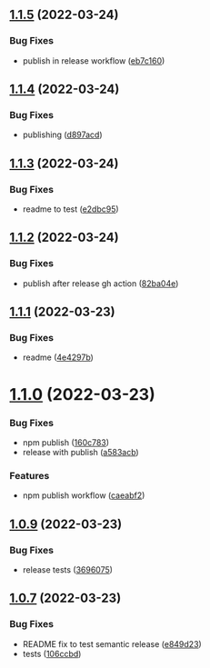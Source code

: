 ## [1.1.5](https://github.com/dataesr/react-dsfr/compare/v1.1.4...v1.1.5) (2022-03-24)


### Bug Fixes

* publish in release workflow ([eb7c160](https://github.com/dataesr/react-dsfr/commit/eb7c160f15ed9008bfa47fb36fb58e71c1ed9bec))

## [1.1.4](https://github.com/dataesr/react-dsfr/compare/v1.1.3...v1.1.4) (2022-03-24)


### Bug Fixes

* publishing ([d897acd](https://github.com/dataesr/react-dsfr/commit/d897acd38ba4ac91aba45a76e94effcc9746d20c))

## [1.1.3](https://github.com/dataesr/react-dsfr/compare/v1.1.2...v1.1.3) (2022-03-24)


### Bug Fixes

* readme to test ([e2dbc95](https://github.com/dataesr/react-dsfr/commit/e2dbc9534451f1b900cd08cea31ea0565e629f23))

## [1.1.2](https://github.com/dataesr/react-dsfr/compare/v1.1.1...v1.1.2) (2022-03-24)


### Bug Fixes

* publish after release gh action ([82ba04e](https://github.com/dataesr/react-dsfr/commit/82ba04ee773bd906812f47e73e2b02a6d7a45368))

## [1.1.1](https://github.com/dataesr/react-dsfr/compare/v1.1.0...v1.1.1) (2022-03-23)


### Bug Fixes

* readme ([4e4297b](https://github.com/dataesr/react-dsfr/commit/4e4297b5649c601537133514c873d0f7304a3bcc))

# [1.1.0](https://github.com/dataesr/react-dsfr/compare/v1.0.9...v1.1.0) (2022-03-23)


### Bug Fixes

* npm publish ([160c783](https://github.com/dataesr/react-dsfr/commit/160c783b0564c3e45efaed10ee880469a83ee028))
* release with publish ([a583acb](https://github.com/dataesr/react-dsfr/commit/a583acb696690a495c7d88e7838d7e4a792f6a6e))


### Features

* npm publish workflow ([caeabf2](https://github.com/dataesr/react-dsfr/commit/caeabf2d3213ee1f5ec06348ce7b459537210378))

## [1.0.9](https://github.com/dataesr/react-dsfr/compare/v1.0.8...v1.0.9) (2022-03-23)


### Bug Fixes

* release tests ([3696075](https://github.com/dataesr/react-dsfr/commit/3696075c04c1a9b50e87a41187ce0e7dfa3b6c4b))

## [1.0.7](https://github.com/dataesr/react-dsfr/compare/v1.0.6...v1.0.7) (2022-03-23)


### Bug Fixes

* README fix to test semantic release ([e849d23](https://github.com/dataesr/react-dsfr/commit/e849d23752e803e7f37202984a05bab64c7f736d))
* tests ([106ccbd](https://github.com/dataesr/react-dsfr/commit/106ccbdc35d90a7d87a57b21800a1ba446de12b9))
